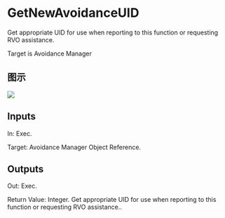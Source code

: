 # GetNewAvoidanceUID

Get appropriate UID for use when reporting to this function or requesting RVO assistance.

Target is Avoidance Manager

## 图示

![]($-20221218-17464497.png)

## Inputs

In: Exec.

Target: Avoidance Manager Object Reference.  

## Outputs

Out: Exec.

Return Value: Integer. Get appropriate UID for use when reporting to this function or requesting RVO assistance..

